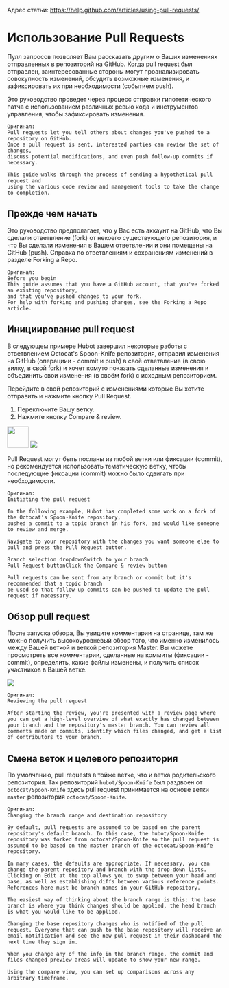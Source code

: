 Адрес статьи:
https://help.github.com/articles/using-pull-requests/

# Использование Pull Requests

Пулл запросов позволяет Вам рассказать другим о Ваших изменениях отправленных в репозиторий на GitHub.
Когда pull request был отправлен, заинтересованные стороны могут проанализировать совокупность изменений, обсудить возможные изменения, и зафиксировать их при необходимости (событием push).

Это руководство проведет через процесс отправки гипотетического патча с использованием различных ревью кода и инструментов управления, чтобы зафиксировать изменения.

	Оригинал:
	Pull requests let you tell others about changes you've pushed to a repository on GitHub.
	Once a pull request is sent, interested parties can review the set of changes,
	discuss potential modifications, and even push follow-up commits if necessary.

	This guide walks through the process of sending a hypothetical pull request and
	using the various code review and management tools to take the change to completion.


## Прежде чем начать

Это руководство предполагает, что у Вас есть аккаунт на GitHub, что Вы сделали ответвление (fork) от некоего существующего репозитория, и что Вы сделали изменения в Вашем ответвлении и они помещены на GitHub (push). Справка по ответвлениям и сохранениям изменений в разделе Forking a Repo.


	Оригинал:
	Before you begin
	This guide assumes that you have a GitHub account, that you've forked an existing repository,
	and that you've pushed changes to your fork.
	For help with forking and pushing changes, see the Forking a Repo article.


## Инициирование pull request

В следующем примере Hubot завершил некоторые работы с ответвлением Octocat's Spoon-Knife репозитория, отправил изменения на GitHub (операциии - commit и push) в своё ответвление (в свою вилку, в свой fork) и хочет комуто показать сделанные изменения и объединить свои изменения (в своём fork) с исходным репозиторием.

Перейдите в свой репозиторий с изменениями которые Вы хотите отправить и нажмите кнопку Pull Request.

1. Переключите Вашу ветку.
2. Нажмите кнопку Compare & review.

<img src="https://help.github.com/assets/images/help/branch/pick-your-branch.png" width="50px">
<img src="https://help.github.com/assets/images/help/pull_requests/pull-request-start-review-button.png">


Pull Request могут быть посланы из любой ветки или фиксации (commit), но рекомендуется использовать тематическую ветку, чтобы последующие фиксации (commit) можно было сдвигать при необходимости.

	Оригинал:
	Initiating the pull request

	In the following example, Hubot has completed some work on a fork of the Octocat's Spoon-Knife repository,
	pushed a commit to a topic branch in his fork, and would like someone to review and merge.

	Navigate to your repository with the changes you want someone else to pull and press the Pull Request button.

	Branch selection dropdownSwitch to your branch
	Pull Request buttonClick the Compare & review button

	Pull requests can be sent from any branch or commit but it's recommended that a topic branch
	be used so that follow-up commits can be pushed to update the pull request if necessary.

## Обзор pull request

После запуска обзора, Вы увидите комментарии на странице, там же можно получить высокоуровневый обзор того, что именно изменилось между Вашей веткой и веткой репозитория Master.
Вы можете просмотреть все комментарии, сделанные на коммиты (фиксации - commit), определить, какие файлы изменены, и получить список участников в Вашей ветке.

<img src="https://help.github.com/assets/images/help/pull_requests/pull-request-review-page.png">

	Оригинал:
	Reviewing the pull request

	After starting the review, you're presented with a review page where you can get a high-level overview of what exactly has changed between your branch and the repository's master branch. You can review all comments made on commits, identify which files changed, and get a list of contributors to your branch.

## Смена веток и целевого репозитория

По умолчпнию, pull requests в тойже ветке, что и ветка родительского репозитория. Так репозиторий <code>hubot/Spoon-Knife</code> был раздвоен от <code>octocat/Spoon-Knife</code> здесь pull request принимается на основе ветки <code>master</code> репозитория <code>octocat/Spoon-Knife</code>.

	Оригинал:
	Changing the branch range and destination repository

	By default, pull requests are assumed to be based on the parent repository's default branch. In this case, the hubot/Spoon-Knife repository was forked from octocat/Spoon-Knife so the pull request is assumed to be based on the master branch of the octocat/Spoon-Knife repository.

	In many cases, the defaults are appropriate. If necessary, you can change the parent repository and branch with the drop-down lists. Clicking on Edit at the top allows you to swap between your head and base, as well as establishing diffs between various reference points. References here must be branch names in your GitHub repository.

	The easiest way of thinking about the branch range is this: the base branch is where you think changes should be applied, the head branch is what you would like to be applied.

	Changing the base repository changes who is notified of the pull request. Everyone that can push to the base repository will receive an email notification and see the new pull request in their dashboard the next time they sign in.

	When you change any of the info in the branch range, the commit and files changed preview areas will update to show your new range.

	Using the compare view, you can set up comparisons across any arbitrary timeframe.